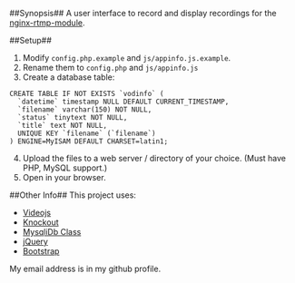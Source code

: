 ##Synopsis##
A user interface to record and display recordings for the [nginx-rtmp-module](https://github.com/arut/nginx-rtmp-module/).

##Setup##
1. Modify `config.php.example` and `js/appinfo.js.example`.
2. Rename them to `config.php` and `js/appinfo.js`
3. Create a database table:
```
CREATE TABLE IF NOT EXISTS `vodinfo` (
  `datetime` timestamp NULL DEFAULT CURRENT_TIMESTAMP,
  `filename` varchar(150) NOT NULL,
  `status` tinytext NOT NULL,
  `title` text NOT NULL,
  UNIQUE KEY `filename` (`filename`)
) ENGINE=MyISAM DEFAULT CHARSET=latin1;
```
4. Upload the files to a web server / directory of your choice. (Must have PHP, MySQL support.)
5. Open in your browser.

##Other Info##
This project uses:

* [Videojs](http://videojs.com/)
* [Knockout](http://knockoutjs.com/)
* [MysqliDb Class](http://github.com/joshcam/PHP-MySQLi-Database-Class )
* [jQuery](http://jquery.com)
* [Bootstrap](http://getbootstrap.com)

My email address is in my github profile.